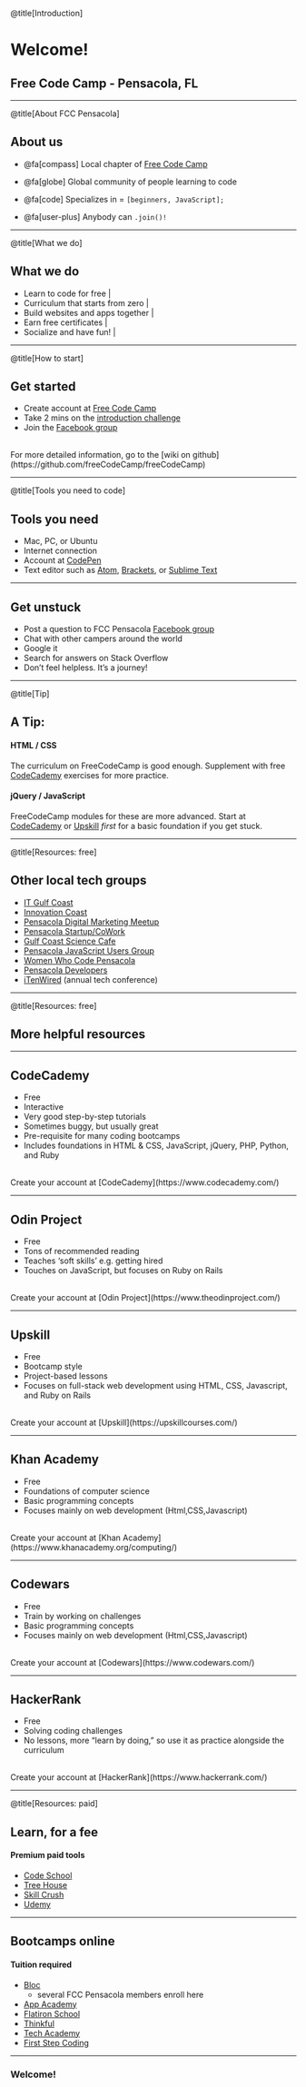 @title[Introduction]
# Welcome!

## Free Code Camp - Pensacola, FL

---

@title[About FCC Pensacola]
## About us

* @fa[compass] Local chapter of [Free Code Camp](https://about.freecodecamp.org/)

* @fa[globe] Global community of people learning to code

* @fa[code] Specializes in = ` [beginners, JavaScript]; `

* @fa[user-plus] Anybody can ` .join()! `


---
@title[What we do]
## What we do 

- Learn to code for free |
- Curriculum that starts from zero |
- Build websites and apps together |
- Earn free certificates |
- Socialize and have fun! |

---
@title[How to start]
## Get started 

- Create account at [Free Code Camp](https://www.freecodecamp.org/signin)
- Take 2 mins on the [introduction challenge](https://www.freecodecamp.org/challenges/learn-how-freecodecamp-works)
- Join the [Facebook group](https://www.facebook.com/groups/free.code.camp.pensacola/)
<br />
For more detailed information, go to the [wiki on github](https://github.com/freeCodeCamp/freeCodeCamp)

---
@title[Tools you need to code]
## Tools you need

- Mac, PC, or Ubuntu
- Internet connection
- Account at [CodePen](https://codepen.io/)
- Text editor such as [Atom](https://atom.io/), [Brackets](http://brackets.io/), or [Sublime Text](http://www.sublimetext.com/)

---
## Get unstuck

- Post a question to FCC Pensacola [Facebook group](https://www.facebook.com/groups/free.code.camp.pensacola/)
- Chat with other campers around the world
- Google it
- Search for answers on Stack Overflow
- Don’t feel helpless. It’s a journey!

---
@title[Tip]
## A Tip:

#### HTML / CSS
The curriculum on FreeCodeCamp is good enough. Supplement with free [CodeCademy](https://www.codecademy.com/) exercises for more practice.

#### jQuery / JavaScript
FreeCodeCamp modules for these are more advanced. Start at [CodeCademy](https://www.codecademy.com/) or [Upskill](https://upskillcourses.com/) _first_ for a basic foundation if you get stuck.

---
@title[Resources: free]
## Other local tech groups

- [IT Gulf Coast](https://itgulfcoast.org/)
- [Innovation Coast](http://www.innovationcoast.com/)
- [Pensacola Digital Marketing Meetup](https://www.meetup.com/Pensacola-Digital-Marketing-Meetup/)
- [Pensacola Startup/CoWork](https://www.meetup.com/Pensacola-cowork/)
- [Gulf Coast Science Cafe](https://www.meetup.com/Gulf-Coast-Science-Cafe/)
- [Pensacola JavaScript Users Group](https://www.meetup.com/Pensacola-javascript/)
- [Women Who Code Pensacola](https://www.meetup.com/Women-Who-Code-Pensacola/)
- [Pensacola Developers](https://www.meetup.com/GulfCoastDevelopers/)
- [iTenWired](http://www.itenwired.com/) (annual tech conference)

---
@title[Resources: free]
## More helpful resources

---
## CodeCademy 

- Free
- Interactive
- Very good step-by-step tutorials
- Sometimes buggy, but usually great
- Pre-requisite for many coding bootcamps
- Includes foundations in HTML & CSS, JavaScript, jQuery, PHP, Python, and Ruby

<br />
Create your account at [CodeCademy](https://www.codecademy.com/)

---
## Odin Project

- Free
- Tons of recommended reading
- Teaches ‘soft skills’ e.g. getting hired
- Touches on JavaScript, but focuses on Ruby on Rails

<br />
Create your account at [Odin Project](https://www.theodinproject.com/)

---
## Upskill

- Free
- Bootcamp style
- Project-based lessons
- Focuses on full-stack web development using HTML, CSS, Javascript, and Ruby on Rails

<br />
Create your account at [Upskill](https://upskillcourses.com/)

---
## Khan Academy

- Free
- Foundations of computer science
- Basic programming concepts
- Focuses mainly on web development (Html,CSS,Javascript)

<br />
Create your account at [Khan Academy](https://www.khanacademy.org/computing/)

---
## Codewars

- Free
- Train by working on challenges
- Basic programming concepts
- Focuses mainly on web development (Html,CSS,Javascript)

<br />
Create your account at [Codewars](https://www.codewars.com/)

---
## HackerRank

- Free
- Solving coding challenges
- No lessons, more “learn by doing,” so use it as practice alongside the curriculum

<br />
Create your account at [HackerRank](https://www.hackerrank.com/)

---
@title[Resources: paid]
## Learn, for a fee
#### Premium paid tools

- [Code School](https://www.codeschool.com/)
- [Tree House](https://teamtreehouse.com/home)
- [Skill Crush](https://skillcrush.com/)
- [Udemy](https://www.udemy.com/)

---
## Bootcamps online
#### Tuition required

- [Bloc](https://bloc.io)
  - several FCC Pensacola members enroll here
- [App Academy](https://www.appacademy.io/)
- [Flatiron School](https://flatironschool.com/online-campus/)
- [Thinkful](https://www.thinkful.com/)
- [Tech Academy](https://www.learncodinganywhere.com/)
- [First Step Coding](https://www.firststepcoding.com)

---
### Welcome!

